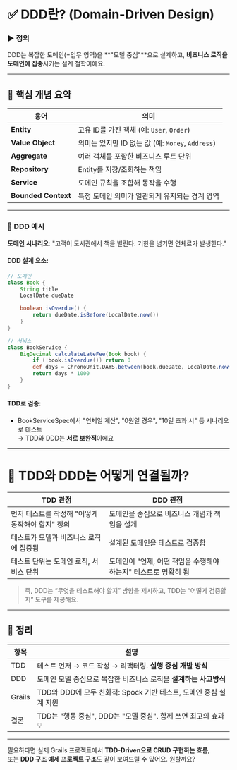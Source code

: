  
# ✅ DDD란? (Domain-Driven Design)

### ▶️ **정의**

DDD는 복잡한 도메인(=업무 영역)을 **"모델 중심"**으로 설계하고, **비즈니스 로직을 도메인에 집중**시키는 설계 철학이에요.

---

## 🧠 핵심 개념 요약

|용어|의미|
|---|---|
|**Entity**|고유 ID를 가진 객체 (예: `User`, `Order`)|
|**Value Object**|의미는 있지만 ID 없는 값 (예: `Money`, `Address`)|
|**Aggregate**|여러 객체를 포함한 비즈니스 루트 단위|
|**Repository**|Entity를 저장/조회하는 책임|
|**Service**|도메인 규칙을 조합해 동작을 수행|
|**Bounded Context**|특정 도메인 의미가 일관되게 유지되는 경계 영역|

---

### 📘 DDD 예시

**도메인 시나리오**: "고객이 도서관에서 책을 빌린다. 기한을 넘기면 연체료가 발생한다."

#### DDD 설계 요소:

```groovy
// 도메인
class Book {
    String title
    LocalDate dueDate

    boolean isOverdue() {
        return dueDate.isBefore(LocalDate.now())
    }
}

// 서비스
class BookService {
    BigDecimal calculateLateFee(Book book) {
        if (!book.isOverdue()) return 0
        def days = ChronoUnit.DAYS.between(book.dueDate, LocalDate.now())
        return days * 1000
    }
}
```

#### TDD로 검증:

- BookServiceSpec에서 "연체일 계산", "0원일 경우", "10일 초과 시" 등 시나리오로 테스트  
    → TDD와 DDD는 **서로 보완적**이에요
    

---

# 🔄 TDD와 DDD는 어떻게 연결될까?

|TDD 관점|DDD 관점|
|---|---|
|먼저 테스트를 작성해 "어떻게 동작해야 할지" 정의|도메인을 중심으로 비즈니스 개념과 책임을 설계|
|테스트가 모델과 비즈니스 로직에 집중됨|설계된 도메인을 테스트로 검증함|
|테스트 단위는 도메인 로직, 서비스 단위|도메인이 "언제, 어떤 책임을 수행해야 하는지" 테스트로 명확히 됨|

> 즉, DDD는 “무엇을 테스트해야 할지” 방향을 제시하고, TDD는 “어떻게 검증할지” 도구를 제공해요.

---

## 📌 정리

|항목|설명|
|---|---|
|TDD|테스트 먼저 → 코드 작성 → 리팩터링. **실행 중심 개발 방식**|
|DDD|도메인 모델 중심으로 복잡한 비즈니스 로직을 **설계하는 사고방식**|
|Grails|TDD와 DDD에 모두 친화적: Spock 기반 테스트, 도메인 중심 설계 지원|
|결론|TDD는 "행동 중심", DDD는 "모델 중심". 함께 쓰면 최고의 효과 💡|

---

필요하다면 실제 Grails 프로젝트에서 **TDD-Driven으로 CRUD 구현하는 흐름**,  
또는 **DDD 구조 예제 프로젝트 구조**도 같이 보여드릴 수 있어요. 원할까요?